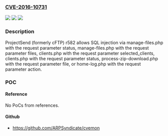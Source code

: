 ### [CVE-2016-10731](https://cve.mitre.org/cgi-bin/cvename.cgi?name=CVE-2016-10731)
![](https://img.shields.io/static/v1?label=Product&message=n%2Fa&color=blue)
![](https://img.shields.io/static/v1?label=Version&message=n%2Fa&color=blue)
![](https://img.shields.io/static/v1?label=Vulnerability&message=n%2Fa&color=brighgreen)

### Description

ProjectSend (formerly cFTP) r582 allows SQL injection via manage-files.php with the request parameter status, manage-files.php with the request parameter files, clients.php with the request parameter selected_clients, clients.php with the request parameter status, process-zip-download.php with the request parameter file, or home-log.php with the request parameter action.

### POC

#### Reference
No PoCs from references.

#### Github
- https://github.com/ARPSyndicate/cvemon

